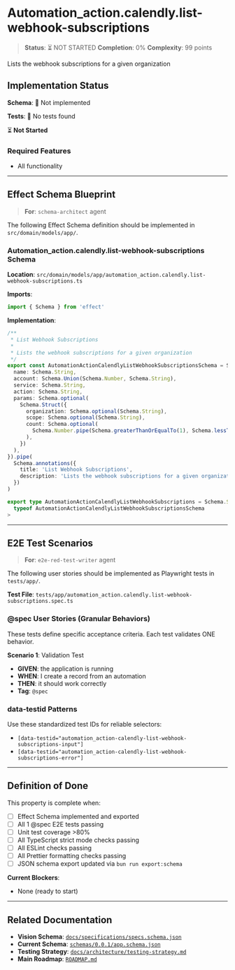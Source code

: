 # Automation_action.calendly.list-webhook-subscriptions

> **Status**: ⏳ NOT STARTED
> **Completion**: 0%
> **Complexity**: 99 points

Lists the webhook subscriptions for a given organization

## Implementation Status

**Schema**: 🔴 Not implemented

**Tests**: 🔴 No tests found

⏳ **Not Started**

### Required Features

- All functionality

---

## Effect Schema Blueprint

> **For**: `schema-architect` agent

The following Effect Schema definition should be implemented in `src/domain/models/app/`.

### Automation_action.calendly.list-webhook-subscriptions Schema

**Location**: `src/domain/models/app/automation_action.calendly.list-webhook-subscriptions.ts`

**Imports**:

```typescript
import { Schema } from 'effect'
```

**Implementation**:

```typescript
/**
 * List Webhook Subscriptions
 *
 * Lists the webhook subscriptions for a given organization
 */
export const AutomationActionCalendlyListWebhookSubscriptionsSchema = Schema.Struct({
  name: Schema.String,
  account: Schema.Union(Schema.Number, Schema.String),
  service: Schema.String,
  action: Schema.String,
  params: Schema.optional(
    Schema.Struct({
      organization: Schema.optional(Schema.String),
      scope: Schema.optional(Schema.String),
      count: Schema.optional(
        Schema.Number.pipe(Schema.greaterThanOrEqualTo(1), Schema.lessThanOrEqualTo(100))
      ),
    })
  ),
}).pipe(
  Schema.annotations({
    title: 'List Webhook Subscriptions',
    description: 'Lists the webhook subscriptions for a given organization',
  })
)

export type AutomationActionCalendlyListWebhookSubscriptions = Schema.Schema.Type<
  typeof AutomationActionCalendlyListWebhookSubscriptionsSchema
>
```

---

## E2E Test Scenarios

> **For**: `e2e-red-test-writer` agent

The following user stories should be implemented as Playwright tests in `tests/app/`.

**Test File**: `tests/app/automation_action.calendly.list-webhook-subscriptions.spec.ts`

### @spec User Stories (Granular Behaviors)

These tests define specific acceptance criteria. Each test validates ONE behavior.

**Scenario 1**: Validation Test

- **GIVEN**: the application is running
- **WHEN**: I create a record from an automation
- **THEN**: it should work correctly
- **Tag**: `@spec`

### data-testid Patterns

Use these standardized test IDs for reliable selectors:

- `[data-testid="automation_action-calendly-list-webhook-subscriptions-input"]`
- `[data-testid="automation_action-calendly-list-webhook-subscriptions-error"]`

---

## Definition of Done

This property is complete when:

- [ ] Effect Schema implemented and exported
- [ ] All 1 @spec E2E tests passing
- [ ] Unit test coverage >80%
- [ ] All TypeScript strict mode checks passing
- [ ] All ESLint checks passing
- [ ] All Prettier formatting checks passing
- [ ] JSON schema export updated via `bun run export:schema`

**Current Blockers**:

- None (ready to start)

---

## Related Documentation

- **Vision Schema**: [`docs/specifications/specs.schema.json`](../specs.schema.json)
- **Current Schema**: [`schemas/0.0.1/app.schema.json`](../../schemas/0.0.1/app.schema.json)
- **Testing Strategy**: [`docs/architecture/testing-strategy.md`](../../architecture/testing-strategy.md)
- **Main Roadmap**: [`ROADMAP.md`](../../../ROADMAP.md)

